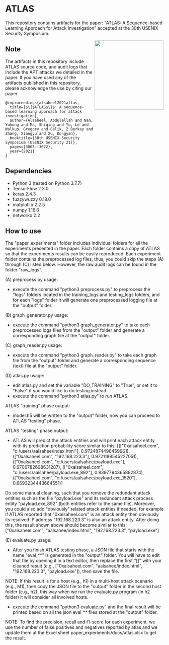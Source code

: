 # ATLAS

This repository contains artifacts for the paper:
"ATLAS: A Sequence-based Learning Approach for Attack Investigation" accepted at the 30th USENIX Security Symposium.

<p>
<a href="https://cssaheel.github.io/sec21summer_alsaheel.pdf
"> <img align="right" width="220"  src="https://cssaheel.github.io/atlas-cover-page.png"> </a> 
</p>

## Note

The artifacts in this repository include ATLAS source code, and audit logs that include the APT attacks we detailed in the paper.
If you have used any of the artifacts published in this repository, please acknowledge the use by citing our paper.<br>
```
@inproceedings{alsaheel2021atlas,
  title={$\{$ATLAS$\}$: A sequence-based learning approach for attack investigation},
  author={Alsaheel, Abdulellah and Nan, Yuhong and Ma, Shiqing and Yu, Le and Walkup, Gregory and Celik, Z Berkay and Zhang, Xiangyu and Xu, Dongyan},
  booktitle={30th USENIX Security Symposium (USENIX Security 21)},
  pages={3005--3022},
  year={2021}
}
```

## Dependencies
- Python 3 (tested on Python 3.7.7)
- TensorFlow 2.3.0
- keras 2.4.3
- fuzzywuzzy 0.18.0
- matplotlib 2.2.5
- numpy 1.16.6
- networkx 2.2

## How to use
The "paper_experiments" folder includes individual folders for all the experiments presented in the paper.
Each folder contains a copy of ATLAS so that the experiments results can be easily reproduced.
Each experiment folder contains the preprocessed log files, thus, you could skip the steps (A) through (C) listed below. However, the raw audit logs can be found in the folder "raw_logs". 

(A) preprocess.py usage:
- execute the command "python3 preprocess.py"
to preprocess the "logs" folders located in the training_logs and testing_logs folders, and
for each "logs" folder it will generate one preprocessed logging file at the "output" folder.

(B) graph_generator.py usage:
- execute the command "python3 graph_generator.py"
to take each preprocessed logs files from the "output" folder and generate a corresponding graph file at the "output" folder.

(C) graph_reader.py usage:
- execute the command "python3 graph_reader.py"
to take each graph file from the "output" folder and generate a corresponding sequence (text) file at the "output" folder.

(D) atlas.py usage:
- edit atlas.py and set the variable "DO_TRAINING" to "True", or set it to "False" if you would like to do testing instead.
- execute the command "python3 atlas.py" to run ATLAS.

ATLAS "training" phase output:
- model.h5 will be written to the "output" folder, now you can proceed to ATLAS "testing" phase.

ATLAS "testing" phase output:
- ATLAS will predict the attack entities and will print each attack entity with its prediction probability score similar to this:
[(["0xalsaheel.com", "c:/users/aalsahee/index.html"], 0.9724874496459961), (["0xalsaheel.com", "192.168.223.3"], 0.9721188545227051), (["0xalsaheel.com", "c:/users/aalsahee/payload.exe"], 0.9706782698631287), (["0xalsaheel.com", "c:/users/aalsahee/payload.exe_892"], 0.8397794365882874), (["0xalsaheel.com", "c:/users/aalsahee/payload.exe_1520"], 0.6693234443664551)]

Do some manual cleaning, such that you remove the redundant attack entities such as the file "payload.exe" and its redundant
attack process entity "payload.exe_892" (both entities refer to the same file).
Moreover, you could also add "obviously" related attack entities if needed, for example
if ATLAS reported that "0xalsaheel.com" is an attack entity then obviously
its resolved IP address "192.168.223.3" is also an attack entity.
After doing this, the result shown above should become similar to this:
["0xalsaheel.com", "aalsahee/index.html", "192.168.223.3", "payload.exe"]

(E) evaluate.py usage:
- After you finish ATLAS testing phase, a JSON file that starts with the name "eval_**" is generated in the "output" folder.
You will have to edit that file by opening it in a text editor, then replace the first "[]" with your
cleaned result (e.g., ["0xalsaheel.com", "aalsahee/index.html", "192.168.223.3", "payload.exe"]), then save the file.

NOTE: If this result is for a host (e.g., h1) in a multi-host attack scenario (e.g., M1), then copy the JSON
file to the "output" folder in the second host folder (e.g., h2), this way when we run the
evaluate.py program (in h2 folder) it will consider all involved hosts.

- execute the command "python3 evaluate.py"
and the final result will be printed based on all the json eval_** files stored at the "output" folder.

NOTE: To find the precision, recall and f1-score for each experiment, we use the number of false positives and negatives reported by atlas and we update them at the Excel sheet paper_experiments/docs/atlas.xlsx to get the result.
